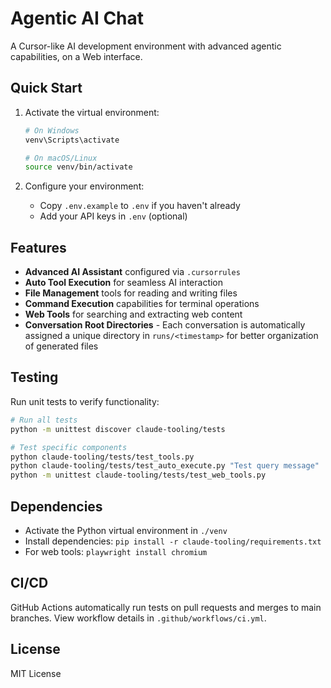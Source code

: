 # Agentic AI Chat

A Cursor-like AI development environment with advanced agentic capabilities, on a Web interface.

## Quick Start

1. Activate the virtual environment:
   ```bash
   # On Windows
   venv\Scripts\activate
   
   # On macOS/Linux
   source venv/bin/activate
   ```

2. Configure your environment:
   - Copy `.env.example` to `.env` if you haven't already
   - Add your API keys in `.env` (optional)

## Features

- **Advanced AI Assistant** configured via `.cursorrules`
- **Auto Tool Execution** for seamless AI interaction
- **File Management** tools for reading and writing files
- **Command Execution** capabilities for terminal operations
- **Web Tools** for searching and extracting web content
- **Conversation Root Directories** - Each conversation is automatically assigned a unique directory in `runs/<timestamp>` for better organization of generated files

## Testing

Run unit tests to verify functionality:

```bash
# Run all tests
python -m unittest discover claude-tooling/tests

# Test specific components
python claude-tooling/tests/test_tools.py
python claude-tooling/tests/test_auto_execute.py "Test query message"
python -m unittest claude-tooling/tests/test_web_tools.py
```

## Dependencies

- Activate the Python virtual environment in `./venv`
- Install dependencies: `pip install -r claude-tooling/requirements.txt`
- For web tools: `playwright install chromium`

## CI/CD

GitHub Actions automatically run tests on pull requests and merges to main branches. View workflow details in `.github/workflows/ci.yml`.

## License

MIT License